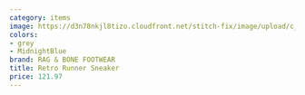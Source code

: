 ```yaml
---
category: items
image: https://d3n78nkjl8tizo.cloudfront.net/stitch-fix/image/upload/c_scale,h_500/e_trim:9/f_auto,q_auto/e_replace_color:f2f3f4:300:ffffff/v1661455374/vicnlbu3mvg3w08qncoa.jpg
colors: 
- grey
- MidnightBlue
brand: RAG & BONE FOOTWEAR
title: Retro Runner Sneaker
price: 121.97
---
```

